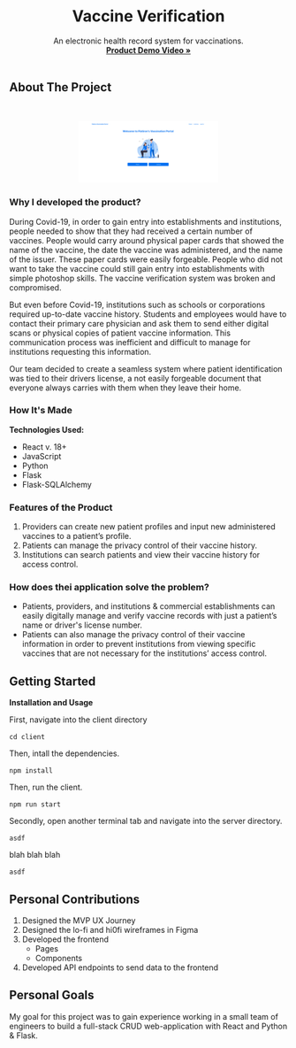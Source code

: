 <div align="center">
  <!-- <a href="https://github.com/github_username/repo_name">
    <img src="images/logo.png" alt="Logo" width="80" height="80">
  </a> -->

<h1 align="center">Vaccine Verification</h1>
  <p align="center">
    An electronic health record system for vaccinations. 
    <br />
    <a href="https://youtube.com"><strong>Product Demo Video »</strong></a>
    <br />
    <br />
  </p>
</div>

## About The Project

<br/>

<p align="center">
  <img src="client/public/Screenshot 2023-06-07 at 9.36.39 AM.png" width="50%" alt="space app recording"/>
</p>

### Why I developed the product?

During Covid-19, in order to gain entry into establishments and institutions, people needed to show that they had received a certain number of vaccines. People would carry around physical paper cards that showed the name of the vaccine, the date the vaccine was administered, and the name of the issuer. These paper cards were easily forgeable. People who did not want to take the vaccine could still gain entry into establishments with simple photoshop skills. The vaccine verification system was broken and compromised.

But even before Covid-19, institutions such as schools or corporations required up-to-date vaccine history. Students and employees would have to contact their primary care physician and ask them to send either digital scans or physical copies of patient vaccine information. This communication process was inefficient and difficult to manage for institutions requesting this information.

Our team decided to create a seamless system where patient identification was tied to their drivers license, a not easily forgeable document that everyone always carries with them when they leave their home.

### How It's Made

**Technologies Used:**

- React v. 18+
- JavaScript
- Python
- Flask
- Flask-SQLAlchemy

### Features of the Product

1. Providers can create new patient profiles and input new administered vaccines to a patient’s profile.
2. Patients can manage the privacy control of their vaccine history.
3. Institutions can search patients and view their vaccine history for access control.

### How does thei application solve the problem?

- Patients, providers, and institutions & commercial establishments can easily digitally manage and verify vaccine records with just a patient’s name or driver's license number.
- Patients can also manage the privacy control of their vaccine information in order to prevent institutions from viewing specific vaccines that are not necessary for the institutions’ access control.

## Getting Started

**Installation and Usage**

First, navigate into the client directory

```
cd client
```

Then, intall the dependencies.

```
npm install
```

Then, run the client.

```
npm run start
```

Secondly, open another terminal tab and navigate into the server directory.

```
asdf
```

blah blah blah

```
asdf
```

## Personal Contributions

1. Designed the MVP UX Journey
2. Designed the lo-fi and hi0fi wireframes in Figma
3. Developed the frontend
   - Pages
   - Components
4. Developed API endpoints to send data to the frontend

## Personal Goals

My goal for this project was to gain experience working in a small team of engineers to build a full-stack CRUD web-application with React and Python & Flask.
